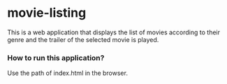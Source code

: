 # movie-listing

This is a web application that displays the list of movies according to their genre and the trailer of the selected movie is played.

### How to run this application?

Use the path of index.html in the browser.
